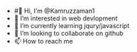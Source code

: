- #👋 Hi, I’m @Kamruzzaman1
- 👀 I’m interested in web devlopment
- 🌱 I’m currently learning jqury/javascript
- 💞️ I’m looking to collaborate on github
- 📫 How to reach me 

<!---
Kamruzzaman1/Kamruzzaman1 is a ✨ special ✨ repository because its `README.md` (this file) appears on your GitHub profile.
You can click the Preview link to take a look at your changes.
--->
